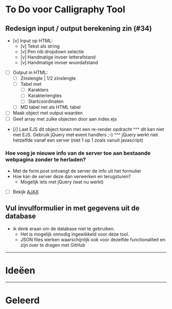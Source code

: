 # To Do voor Calligraphy Tool

## Redesign input / output berekening zin (#34)

- [v] Input op HTML:
  - [v] Tekst als string
  - [v] Pen nib dropdown selectie
  - [v] Handmatige invoer letterafstand
  - [v] Handmatige invoer woordafstand
- [ ] Output in HTML:
  - [ ] Zinslengte | 1/2 zinslengte
  - [ ] Tabel met <!-- Kan een array van objecten zijn, ipv HTML. Dan met EJS uitwerken tot tabel -->
    - [ ] Karakters
    - [ ] Karakterlengtes
    - [ ] Startcoordinaten
  - [ ] MD tabel net als HTML tabel

- [ ] Maak object met output waarden
- [ ] Geef array met zulke objecten door aan index.ejs
- [/] Laat EJS dit object tonen met een re-render opdracht
  ^^^ dit kan niet met EJS. Gebruik jQuery met event handlers ;-)
  ^^^ jQuery werkt niet hetzelfde vanaf een server (niet 1 op 1 zoals vanuit javascript)

### Hoe voeg je nieuwe info van de server toe aan bestaande webpagina zonder te herladen?

- Met de form.post ontvangt de server de info uit het formulier
- Hoe kan de server deze dan verwerken en terugsturen?
  - Mogelijk iets met jQuery (wat nu werkt)

- [ ] Bekijk [AJAX](https://www.w3schools.com/js/js_ajax_intro.asp)

## Vul invulformulier in met gegevens uit de database

- ik denk eraan om de database niet te gebruiken.
  - Het is mogelijk onnodig ingewikkeld voor deze tool.
  - JSON files werken waarschijnlijk ook voor dezelfde functionaliteit en zijn over te dragen met GitHub

-----------

# Ideëen



------

# Geleerd
